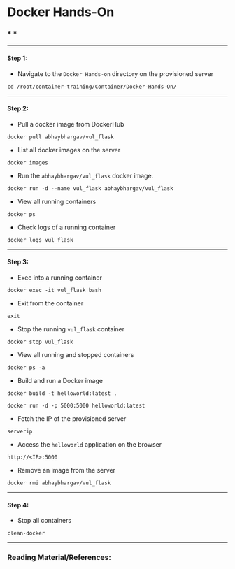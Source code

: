 # **Docker Hands-On**


### * *

-------

#### Step 1:

* Navigate to the `Docker Hands-on` directory on the provisioned server

```commandline
cd /root/container-training/Container/Docker-Hands-On/
```

-------

#### Step 2:

* Pull a docker image from DockerHub

```commandline
docker pull abhaybhargav/vul_flask
```

* List all docker images on the server

```commandline
docker images
```

* Run the `abhaybhargav/vul_flask` docker image.

```commandline
docker run -d --name vul_flask abhaybhargav/vul_flask
```

* View all running containers

```commandline
docker ps
```

* Check logs of a running container

```commandline
docker logs vul_flask
```

-------

#### Step 3:

* Exec into a running container

```commandline
docker exec -it vul_flask bash
```

* Exit from the container

```commandline
exit
```

* Stop the running `vul_flask` container

```commandline
docker stop vul_flask
```

* View all running and stopped containers

```commandline
docker ps -a
```

* Build and run a Docker image

```commandline
docker build -t helloworld:latest .

docker run -d -p 5000:5000 helloworld:latest
```

* Fetch the IP of the provisioned server

```commandline
serverip
```

* Access the `helloworld` application on the browser

```commandline
http://<IP>:5000
```

* Remove an image from the server

```commandline
docker rmi abhaybhargav/vul_flask
```

-------

#### Step 4:

* Stop all containers

```commandline
clean-docker
```

---------

### Reading Material/References:
